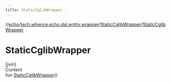 ```yaml
---
title: StaticCglibWrapper -
---
```

//[echo](../../index.md)/[tech.whence.echo.dal.entity.wrapper](../index.md)/[StaticCglibWrapper](index.md)/[StaticCglibWrapper](-static-cglib-wrapper.md)



# StaticCglibWrapper  
[jvm]  
Content  
fun [StaticCglibWrapper](-static-cglib-wrapper.md)()  



